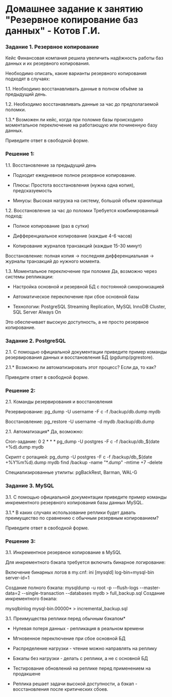 # Домашнее задание к занятию "Резервное копирование баз данных" - Котов Г.И.




### Задание 1. Резервное копирование
Кейс
Финансовая компания решила увеличить надёжность работы баз данных и их резервного копирования.

Необходимо описать, какие варианты резервного копирования подходят в случаях:

1.1. Необходимо восстанавливать данные в полном объёме за предыдущий день.

1.2. Необходимо восстанавливать данные за час до предполагаемой поломки.

1.3.* Возможен ли кейс, когда при поломке базы происходило моментальное переключение на работающую или починенную базу данных.

Приведите ответ в свободной форме.


### Решение 1: 
1.1. Восстановление за предыдущий день
- Подходит ежедневное полное резервное копирование.

- Плюсы: Простота восстановления (нужна одна копия), предсказуемость

- Минусы: Высокая нагрузка на систему, большой объем хранилища

1.2. Восстановление за час до поломки
Требуется комбинированный подход:

- Полное копирование (раз в сутки)

- Дифференциальное копирование (каждые 4-6 часов)

- Копирование журналов транзакций (каждые 15-30 минут)

Восстановление: полная копия → последняя дифференциальная → журналы транзакций до нужного момента.

1.3. Моментальное переключение при поломке
Да, возможно через системы репликации:

- Настройка основной и резервной БД с постоянной синхронизацией

- Автоматическое переключение при сбое основной базы

- Технологии: PostgreSQL Streaming Replication, MySQL InnoDB Cluster, SQL Server Always On

Это обеспечивает высокую доступность, а не просто резервное копирование.


### Задание 2. PostgreSQL
2.1. С помощью официальной документации приведите пример команды резервирования данных и восстановления БД (pgdump/pgrestore).

2.1.* Возможно ли автоматизировать этот процесс? Если да, то как?

Приведите ответ в свободной форме.

### Решение 2:

2.1. Команды резервирования и восстановления

Резервирование:
pg_dump -U username -F c -f /backup/db.dump mydb


Восстановление:
pg_restore -U username -d mydb /backup/db.dump

2.1. Автоматизация*
Да, возможно:

Cron-задание:
0 2 * * * pg_dump -U postgres -F c -f /backup/db_$(date +\%d).dump mydb

Скрипт с ротацией:
pg_dump -U postgres -F c -f /backup/db_$(date +%Y%m%d).dump mydb
find /backup -name "*.dump" -mtime +7 -delete

Специализированные утилиты: pgBackRest, Barman, WAL-G


### Задание 3. MySQL
3.1. С помощью официальной документации приведите пример команды инкрементного резервного копирования базы данных MySQL.

3.1.* В каких случаях использование реплики будет давать преимущество по сравнению с обычным резервным копированием?

Приведите ответ в свободной форме.

### Решение 3:

3.1. Инкрементное резервное копирование в MySQL

Для инкрементного бэкапа требуется включить бинарное логирование:

Включение бинарных логов в my.cnf:
ini
[mysqld]
log-bin=mysql-bin
server-id=1

Создание полного бэкапа:
mysqldump -u root -p --flush-logs --master-data=2 --single-transaction --databases mydb > full_backup.sql
Создание инкрементного бэкапа:

mysqlbinlog mysql-bin.00000* > incremental_backup.sql

3.1. Преимущества реплики перед обычным бэкапом*

- Нулевая потеря данных - репликация в реальном времени

- Мгновенное переключение при сбое основной БД

- Распределение нагрузки - чтение можно направлять на реплику

- Бэкапы без нагрузки - делать с реплики, а не с основной БД

- Тестирование обновлений на реплике перед применением на продакшене

- Реплика решает задачи высокой доступности, а бэкап - восстановления после критических сбоев.
